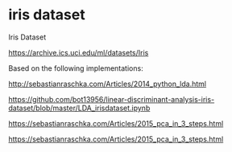 # iris dataset

Iris Dataset

https://archive.ics.uci.edu/ml/datasets/Iris

Based on the following implementations:

http://sebastianraschka.com/Articles/2014_python_lda.html

https://github.com/bot13956/linear-discriminant-analysis-iris-dataset/blob/master/LDA_irisdataset.ipynb

https://sebastianraschka.com/Articles/2015_pca_in_3_steps.html

https://sebastianraschka.com/Articles/2015_pca_in_3_steps.html
